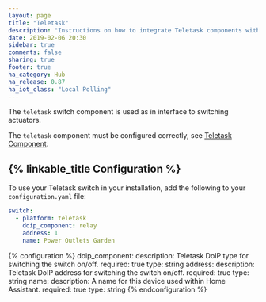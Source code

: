 ```yaml
---
layout: page
title: "Teletask"
description: "Instructions on how to integrate Teletask components with Home Assistant."
date: 2019-02-06 20:30
sidebar: true
comments: false
sharing: true
footer: true
ha_category: Hub
ha_release: 0.87
ha_iot_class: "Local Polling"
---
```


The `teletask` switch component is used as in interface to switching actuators.

The `teletask` component must be configured correctly, see [Teletask Component](/components/teletask).

## {% linkable_title Configuration %}

To use your Teletask switch in your installation, add the following to your `configuration.yaml` file:

```yaml
switch:
  - platform: teletask
    doip_component: relay
    address: 1
    name: Power Outlets Garden
```

{% configuration %}
doip_component:
  description: Teletask DoIP type for switching the switch on/off.
  required: true
  type: string
address:
  description: Teletask DoIP address for switching the switch on/off.
  required: true
  type: string
name:
  description: A name for this device used within Home Assistant.
  required: true
  type: string
{% endconfiguration %}